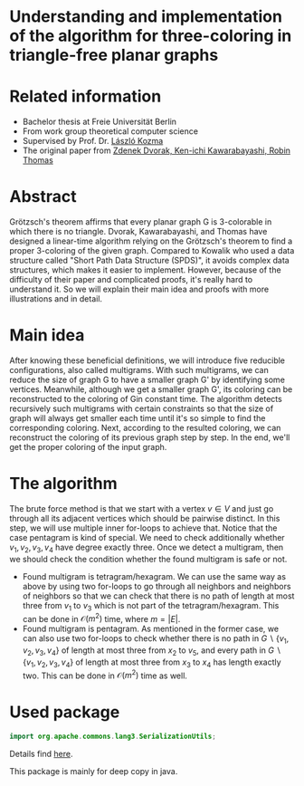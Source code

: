 # Understanding and implementation of the algorithm for three-coloring in triangle-free planar graphs

# Related information

- Bachelor thesis at Freie Universität Berlin
- From work group theoretical computer science
- Supervised by Prof. Dr. [László Kozma](http://page.mi.fu-berlin.de/lkozma/)
- The original paper from [Zdenek Dvorak, Ken-ichi Kawarabayashi, Robin Thomas](https://arxiv.org/abs/1302.5121)

# Abstract

Grötzsch's theorem affirms that every planar graph G is 3-colorable in which there is no triangle. Dvorak, Kawarabayashi, and Thomas have designed a linear-time algorithm relying on the Grötzsch's theorem to find a proper 3-coloring of the given graph.  Compared to Kowalik who used a data structure called "Short Path Data Structure (SPDS)", it avoids complex data structures, which makes it easier to implement. However, because of the difficulty of their paper and complicated proofs, it's really hard to understand it. So we will explain their main idea and proofs with more illustrations and in detail. 

# Main idea

After knowing these beneficial definitions, we will introduce five reducible configurations, also called multigrams. With such multigrams, we can reduce the size of graph G to have a smaller graph G' by identifying some vertices. Meanwhile, although we get a smaller graph G', its coloring can be reconstructed to the coloring of Gin constant time. The algorithm detects recursively such multigrams with certain constraints so that the size of graph will always get smaller each time until it's so simple to find the corresponding coloring. Next, according to the resulted coloring, we can reconstruct the coloring of its previous graph step by step. In the end, we'll get the proper coloring of the input graph. 

# The algorithm

The brute force method is that we start with a vertex $v \in V$ and just go through all its adjacent vertices which should be pairwise distinct. In this step, we will use multiple inner for-loops to achieve that. Notice that the case pentagram is kind of special. We need to check additionally whether $v_1, v_2, v_3, v_4$ have degree exactly three. Once we detect a multigram, then we should check the condition whether the found multigram is safe or not.

- Found multigram is tetragram/hexagram. We can use the same way as above by using two for-loops to go through all neighbors and neighbors of neighbors so that we can check that there is no path of length at most three from $v_1$ to $v_3$ which is not part of the tetragram/hexagram. This can be done in $\mathcal{O}(m^2)$ time, where $m = |E|$.
- Found multigram is pentagram. As mentioned in the former case, we can also use two for-loops to check whether there is no path in $G \backslash \{v_1, v_2, v_3, v_4\}$ of length at most three from $x_2$ to $v_5$, and every path in $G \backslash \{v_1, v_2, v_3, v_4\}$ of length at most three from $x_3$ to $x_4$ has length exactly two. This can be done in $\mathcal{O}(m^2)$ time as well.

# Used package

```java
import org.apache.commons.lang3.SerializationUtils;
```

Details find [here](https://commons.apache.org/proper/commons-lang/apidocs/org/apache/commons/lang3/SerializationUtils.html).

This package is mainly for deep copy in java. 

